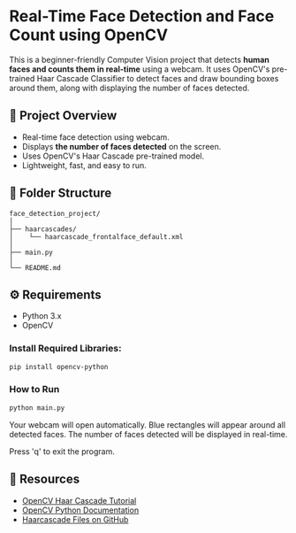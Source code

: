 # Real-Time Face Detection and Face Count using OpenCV

This is a beginner-friendly Computer Vision project that detects **human faces and counts them in real-time** using a webcam. It uses OpenCV's pre-trained Haar Cascade Classifier to detect faces and draw bounding boxes around them, along with displaying the number of faces detected.

## 🚀 Project Overview
- Real-time face detection using webcam.
- Displays **the number of faces detected** on the screen.
- Uses OpenCV's Haar Cascade pre-trained model.
- Lightweight, fast, and easy to run.

## 📂 Folder Structure

```plaintext
face_detection_project/
│
├── haarcascades/
│    └── haarcascade_frontalface_default.xml
│
├── main.py
│
└── README.md

```

## ⚙️ Requirements

- Python 3.x
- OpenCV

### Install Required Libraries:

```bash
pip install opencv-python
```

### How to Run

```bash
python main.py
```

Your webcam will open automatically.
Blue rectangles will appear around all detected faces.
The number of faces detected will be displayed in real-time.

Press 'q' to exit the program.

## 🔗 Resources

- [OpenCV Haar Cascade Tutorial](https://docs.opencv.org/4.x/db/d28/tutorial_cascade_classifier.html)
- [OpenCV Python Documentation](https://docs.opencv.org/4.x/d6/d00/tutorial_py_root.html)
- [Haarcascade Files on GitHub](https://github.com/opencv/opencv/tree/master/data/haarcascades)
